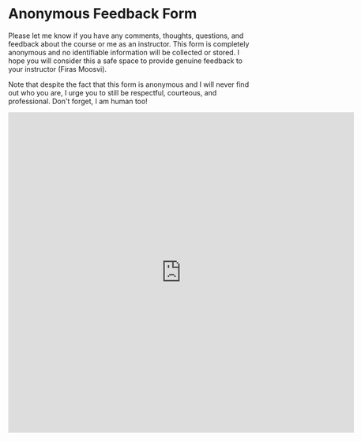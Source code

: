 # Anonymous Feedback Form

Please let me know if you have any comments, thoughts, questions, and feedback about the course or me as an instructor. This form is completely anonymous and no identifiable information will be collected or stored. I hope you will consider this a safe space to provide genuine feedback to your instructor (Firas Moosvi).
 
Note that despite the fact that this form is anonymous and I will never find out who you are, I urge you to still be respectful, courteous, and professional. Don't forget, I am human too!

<iframe src="https://ubc.ca1.qualtrics.com/jfe/form/SV_5ATZJAhiEFRlwwJ" frameborder="0" width="700" height="650"></iframe>
